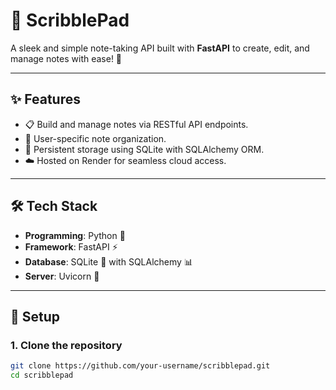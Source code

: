 # 📝 ScribblePad

A sleek and simple note-taking API built with **FastAPI** to create, edit, and manage notes with ease! 🚀

---

## ✨ Features

- 📋 Build and manage notes via RESTful API endpoints.
- 👤 User-specific note organization.
- 💾 Persistent storage using SQLite with SQLAlchemy ORM.
- ☁️ Hosted on Render for seamless cloud access.

---

## 🛠️ Tech Stack

- **Programming**: Python 🐍  
- **Framework**: FastAPI ⚡  
- **Database**: SQLite 💾 with SQLAlchemy 📊  
- **Server**: Uvicorn 🌟  

---

## 🔧 Setup

### 1. Clone the repository
```bash
git clone https://github.com/your-username/scribblepad.git
cd scribblepad
